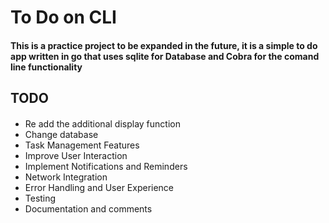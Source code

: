# To Do on CLI
#### This is a practice project to be expanded in the future, it is a simple to do app written in go that uses sqlite for Database and Cobra for the comand line functionality 
## TODO
####
- Re add the additional display function
- Change database
- Task Management Features
- Improve User Interaction
- Implement Notifications and Reminders
- Network Integration
- Error Handling and User Experience
- Testing
- Documentation and comments
